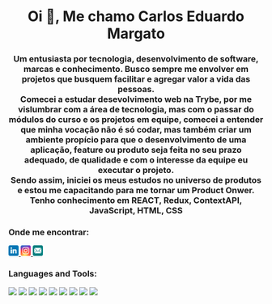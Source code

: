<h1 align="center">Oi 👋, Me chamo Carlos Eduardo Margato</h1>
<h3 align="center">Um entusiasta por tecnologia, desenvolvimento de software, marcas e conhecimento.
Busco sempre me envolver em projetos que busquem facilitar e agregar valor a vida das pessoas.</br>
    Comecei a estudar desevolvimento web na Trybe, por me vislumbrar com a área de tecnologia, mas com o passar do módulos do curso e os projetos em equipe, comecei a entender que minha vocação não é só codar, mas também criar um ambiente propício para que o desenvolvimento de uma aplicação, feature ou produto seja feita no seu prazo adequado, de qualidade e com o interesse da equipe eu executar o projeto.</br>
    Sendo assim, iniciei os meus estudos no universo de produtos e estou me capacitando para me tornar um Product Onwer.</br>
Tenho conhecimento em REACT, Redux, ContextAPI, JavaScript, HTML, CSS</h3>

<h3 align="left">Onde me encontrar:</h3>
<p align="left">
    <a href="https://www.linkedin.com/in/carlos-margato/" >
      <img src="https://raw.githubusercontent.com/edent/SuperTinyIcons/bed6907f8e4f5cb5bb21299b9070f4d7c51098c0/images/svg/linkedin.svg" width="4%" />
    </a>
    <a href="https://www.instagram.com/cemargato/" >
      <img src="https://raw.githubusercontent.com/edent/SuperTinyIcons/bed6907f8e4f5cb5bb21299b9070f4d7c51098c0/images/svg/instagram.svg" width="4%"/>
    </a>
    <a href="mailto:cemargato@gmail.com?subject=Contato%20iniciado%20por%20github">
      <img src="https://raw.githubusercontent.com/edent/SuperTinyIcons/bed6907f8e4f5cb5bb21299b9070f4d7c51098c0/images/svg/email.svg" width="4%" />
    </a>
</p>

<h3 align="left">Languages and Tools:</h3>
<p align="left">
  <img src="https://img.shields.io/badge/HTML5-E34F26?style=for-the-badge&logo=html5&logoColor=white" />
  <img src="https://img.shields.io/badge/CSS3-1572B6?style=for-the-badge&logo=css3&logoColor=white" />
  <img src="https://img.shields.io/badge/JavaScript-F7DF1E?style=for-the-badge&logo=javascript&logoColor=black" />
  <img src="https://img.shields.io/badge/React-20232A?style=for-the-badge&logo=react&logoColor=61DAFB" />
  <img src="https://img.shields.io/badge/Redux-593D88?style=for-the-badge&logo=redux&logoColor=white" />
  <img src="https://img.shields.io/badge/Jest-C21325?style=for-the-badge&logo=jest&logoColor=white" />
  <img src="https://img.shields.io/badge/MongoDB-4EA94B?style=for-the-badge&logo=mongodb&logoColor=white" />
  <img src="https://img.shields.io/badge/MySQL-00000F?style=for-the-badge&logo=mysql&logoColor=white" />
  <img src="https://img.shields.io/badge/Node.js-43853D?style=for-the-badge&logo=node.js&logoColor=white"/>
</p>
